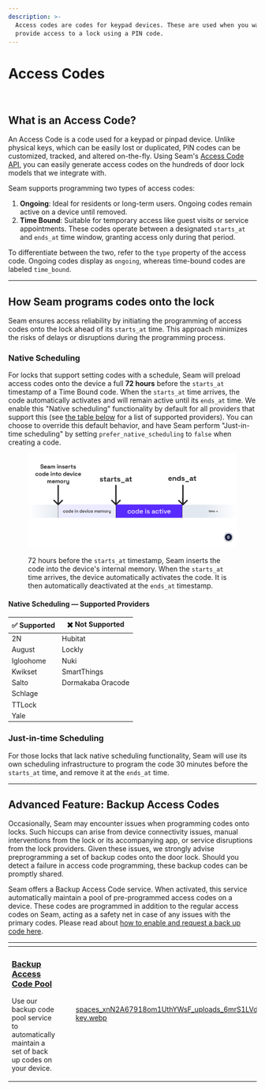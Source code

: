 ```yaml
---
description: >-
  Access codes are codes for keypad devices. These are used when you want to
  provide access to a lock using a PIN code.
---
```


# Access Codes

<figure><img src="../../../.gitbook/assets/code_unlock.gif" alt=""><figcaption></figcaption></figure>

## What is an Access Code?

An Access Code is a code used for a keypad or pinpad device. Unlike physical keys, which can be easily lost or duplicated, PIN codes can be customized, tracked, and altered on-the-fly. Using Seam's [Access Code API](../../../api-clients/access-codes/), you can easily generate access codes on the hundreds of door lock models that we integrate with.

Seam supports programming two types of access codes:

1. **Ongoing**: Ideal for residents or long-term users. Ongoing codes remain active on a device until removed.
2. **Time Bound**: Suitable for temporary access like guest visits or service appointments. These codes operate between a designated `starts_at` and `ends_at` time window, granting access only during that period.

To differentiate between the two, refer to the `type` property of the access code. Ongoing codes display as `ongoing`, whereas time-bound codes are labeled `time_bound`.

***

## How Seam programs codes onto the lock

Seam ensures access reliability by initiating the programming of access codes onto the lock ahead of its `starts_at` time. This approach minimizes the risks of delays or disruptions during the programming process.

### **Native Scheduling**

For locks that support setting codes with a schedule, Seam will preload access codes onto the device a full **72 hours** before the `starts_at` timestamp of a Time Bound code. When the `starts_at` time arrives, the code automatically activates and will remain active until its `ends_at` time. We enable this "Native scheduling" functionality by default for all providers that support this (see [the table below](./#native-scheduling-supported-providers) for a list of supported providers). You can choose to override this default behavior, and have Seam perform "Just-in-time scheduling" by setting `prefer_native_scheduling` to `false` when creating a code.

<figure><img src="../../../.gitbook/assets/device-native-scheduling-illustration (3).png" alt=""><figcaption><p>72 hours before the <code>starts_at</code> timestamp, Seam inserts the code into the device's internal memory. When the <code>starts_at</code> time arrives, the device automatically activates the code. It is then automatically deactivated at the <code>ends_at</code> timestamp.</p></figcaption></figure>

#### Native Scheduling — Supported Providers

| ✅ Supported | ✖️ Not Supported  |
| ----------- | ----------------- |
| 2N          | Hubitat           |
| August      | Lockly            |
| Igloohome   | Nuki              |
| Kwikset     | SmartThings       |
| Salto       | Dormakaba Oracode |
| Schlage     |                   |
| TTLock      |                   |
| Yale        |                   |

### **Just-in-time Scheduling**

For those locks that lack native scheduling functionality, Seam will use its own scheduling infrastructure to program the code 30 minutes before the `starts_at` time, and remove it at the `ends_at` time.



***

## Advanced Feature: Backup Access Codes

Occasionally, Seam may encounter issues when programming codes onto locks. Such hiccups can arise from device connectivity issues, manual interventions from the lock or its accompanying app, or service disruptions from the lock providers. Given these issues, we strongly advise preprogramming a set of backup codes onto the door lock. Should you detect a failure in access code programming, these backup codes can be promptly shared.

Seam offers a Backup Access Code service. When activated, this service automatically maintain a pool of pre-programmed access codes on a device. These codes are programmed in addition to the regular access codes on Seam, acting as a safety net in case of any issues with the primary codes. Please read about [how to enable and request a back up code here](backup-access-codes.md).

<table data-card-size="large" data-view="cards"><thead><tr><th></th><th></th><th></th><th data-hidden data-card-cover data-type="files"></th><th data-hidden data-card-target data-type="content-ref"></th></tr></thead><tbody><tr><td><h3><a href="backup-access-codes.md">Backup Access Code Pool</a></h3><p>Use our backup code pool service to automatically maintain a set of back up codes on your device.</p></td><td></td><td></td><td><a href="../../../.gitbook/assets/spaces_xnN2A67918om1UthYWsF_uploads_6mrS1LVdcoGmXAagf0SI_recycle key.webp">spaces_xnN2A67918om1UthYWsF_uploads_6mrS1LVdcoGmXAagf0SI_recycle key.webp</a></td><td><a href="broken-reference">Broken link</a></td></tr></tbody></table>

